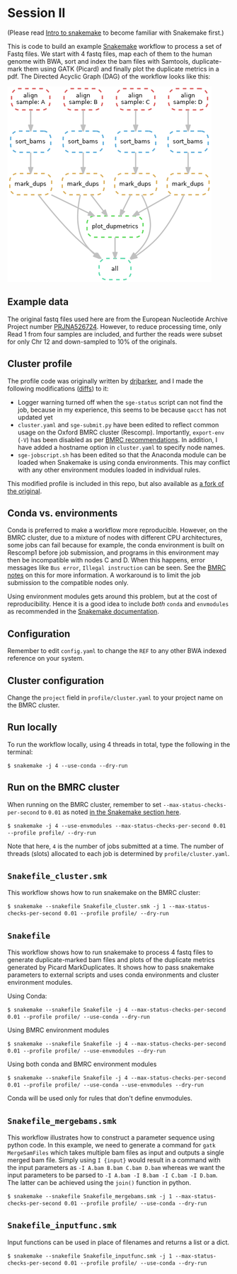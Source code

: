 # Session II
(Please read [Intro to snakemake](https://github.com/sraorao/snakemake_cc_2021/tree/main/session1) to become familiar with 
Snakemake first.)

This is code to build an example [Snakemake](https://snakemake.readthedocs.io/) workflow to process a set of Fastq files. 
We start with 4 fastq files, map each of them to the human genome with BWA, sort and index the bam files 
with Samtools, duplicate-mark them using GATK (Picard) and finally plot the duplicate metrics in a pdf. 
The Directed Acyclic Graph (DAG) of the workflow looks like this: 

![DAG](dag.png)

## Example data
The original fastq files used here are from the European Nucleotide Archive Project number 
[PRJNA526724](https://www.ebi.ac.uk/ena/browser/view/PRJNA526724). However, to reduce processing time, only Read 1 from
 four samples are included, and further the reads were subset for only Chr 12 and down-sampled to 10% of the originals.

## Cluster profile
The profile code was originally written by [drjbarker](https://github.com/drjbarker/snakemake-gridengine), and I made 
the following modifications ([diffs](https://github.com/sraorao/snakemake-gridengine/commit/dadfcdff353d79a0ae897268e43096b8d8ccaadf)) to it:

- Logger warning turned off when the `sge-status` script can not find the job, because in my experience, this seems to 
be because `qacct` has not updated yet
- `cluster.yaml` and `sge-submit.py` have been edited to reflect common usage on the Oxford BMRC cluster (Rescomp). 
Importantly, `export-env` (`-V`) has been disabled as per 
[BMRC recommendations](https://www.medsci.ox.ac.uk/divisional-services/support-services-1/bmrc/cluster-usage/#submitting-jobs---step-by-step-guide-for-new-users). 
In addition, I have added a hostname option in `cluster.yaml` to specify node names.
- `sge-jobscript.sh` has been edited so that the Anaconda module can be loaded when Snakemake is using conda 
environments. This may conflict with any other environment modules loaded in individual rules.

This modified profile is included in this repo, but also available as [a fork of the original](https://github.com/sraorao/snakemake-gridengine).

## Conda vs. environments 
Conda is preferred to make a workflow more reproducible. However, on the BMRC cluster, due to a mixture of nodes with 
different CPU architectures, some jobs can fail because for example, the conda environment is built on Rescomp1 before 
job submission, and programs in this environment may then be incompatible with nodes C and D. When this happens, error 
messages like `Bus error`, `Illegal instruction` can be seen. See the 
[BMRC notes](https://www.medsci.ox.ac.uk/divisional-services/support-services-1/bmrc/r-and-rstudio-on-the-bmrc-cluster/#installing-local-r-packages) 
on this for more information. A workaround is to limit the job submission to the compatible nodes only.

Using environment modules gets around this problem, but at the cost of reproducibility. Hence it is a good idea to 
include _both_ `conda` and `envmodules` as recommended in the 
[Snakemake documentation](https://snakemake.readthedocs.io/en/stable/snakefiles/deployment.html#using-environment-modules).

## Configuration
Remember to edit `config.yaml` to change the `REF` to any other BWA indexed reference on your system.

## Cluster configuration
Change the `project` field in `profile/cluster.yaml` to your project name on the BMRC cluster.

## Run locally
To run the workflow locally, using 4 threads in total, type the following in the terminal:
``` 
$ snakemake -j 4 --use-conda --dry-run
```

## Run on the BMRC cluster

When running on the BMRC cluster, remember to set `--max-status-checks-per-second` to `0.01` as noted 
[in the Snakemake section here](https://www.medsci.ox.ac.uk/divisional-services/support-services-1/bmrc/scientific-software-directory/#s). 
```
$ snakemake -j 4 --use-envmodules --max-status-checks-per-second 0.01 --profile profile/ --dry-run
```
Note that here, `4` is the number of jobs submitted at a time. The number of threads (slots) allocated to each job is 
determined by `profile/cluster.yaml`.

## `Snakefile_cluster.smk`
This workflow shows how to run snakemake on the BMRC cluster:
```
$ snakemake --snakefile Snakefile_cluster.smk -j 1 --max-status-checks-per-second 0.01 --profile profile/ --dry-run
```
## `Snakefile`
This workflow shows how to run snakemake to process 4 fastq files to generate duplicate-marked bam files and 
plots of the duplicate metrics generated by Picard MarkDuplicates. It shows how to pass snakemake parameters 
to external scripts and uses conda environments and cluster environment modules.

Using Conda:
```
$ snakemake --snakefile Snakefile -j 4 --max-status-checks-per-second 0.01 --profile profile/ --use-conda --dry-run
```
Using BMRC environment modules
```
$ snakemake --snakefile Snakefile -j 4 --max-status-checks-per-second 0.01 --profile profile/ --use-envmodules --dry-run
```
Using both conda and BMRC environment modules
```
$ snakemake --snakefile Snakefile -j 4 --max-status-checks-per-second 0.01 --profile profile/ --use-conda --use-envmodules --dry-run
```
Conda will be used only for rules that don't define envmodules.

## `Snakefile_mergebams.smk`
This workflow illustrates how to construct a parameter sequence using python code. In this example, we need to generate 
a command for `gatk MergeSamFiles` which takes multiple bam files as input and outputs a single merged bam file. 
Simply using `I {input}` would result in a command with the input parameters as `-I A.bam B.bam C.bam D.bam`
whereas we want the input parameters to be parsed to `-I A.bam -I B.bam -I C.bam -I D.bam`. The latter can be achieved 
using the `join()` function in python.

```
$ snakemake --snakefile Snakefile_mergebams.smk -j 1 --max-status-checks-per-second 0.01 --profile profile/ --use-conda --dry-run
```

## `Snakefile_inputfunc.smk`
Input functions can be used in place of filenames and returns a list or a dict. 
```
$ snakemake --snakefile Snakefile_inputfunc.smk -j 1 --max-status-checks-per-second 0.01 --profile profile/ --use-conda --dry-run
```